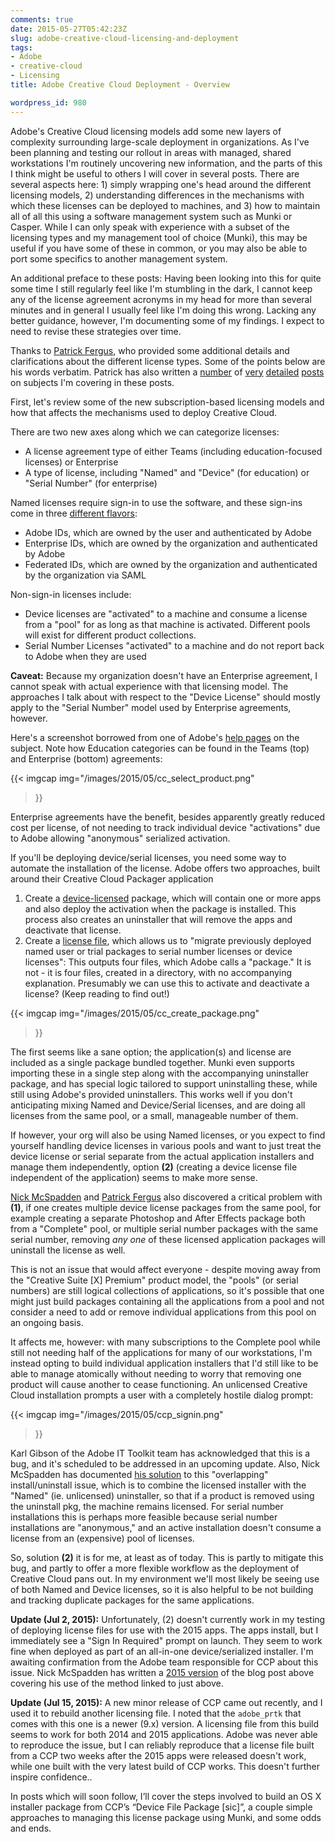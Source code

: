 ```yaml
---
comments: true
date: 2015-05-27T05:42:23Z
slug: adobe-creative-cloud-licensing-and-deployment
tags:
- Adobe
- creative-cloud
- Licensing
title: Adobe Creative Cloud Deployment - Overview

wordpress_id: 980
---
```


<!-- [![EnterpriseApp_256.png](images/2015/05/EnterpriseApp_256.png)](images/2015/05/EnterpriseApp_256.png) -->

Adobe's Creative Cloud licensing models add some new layers of complexity surrounding large-scale deployment in organizations.  As I've been planning and testing our rollout in areas with managed, shared workstations I'm routinely uncovering new information, and the parts of this I think might be useful to others I will cover in several posts. There are several aspects here: 1) simply wrapping one's head around the different licensing models, 2) understanding differences in the mechanisms with which these licenses can be deployed to machines, and 3) how to maintain all of all this using a software management system such as Munki or Casper. While I can only speak with experience with a subset of the licensing types and my management tool of choice (Munki), this may be useful if you have some of these in common, or you may also be able to port some specifics to another management system.

An additional preface to these posts: Having been looking into this for quite some time I still regularly feel like I'm stumbling in the dark, I cannot keep any of the license agreement acronyms in my head for more than several minutes and in general I usually feel like I'm doing this wrong. Lacking any better guidance, however, I'm documenting some of my findings. I expect to need to revise these strategies over time.

Thanks to [Patrick Fergus](https://foigus.wordpress.com/), who provided some additional details and clarifications about the different license types. Some of the points below are his words verbatim. Patrick has also written a [number](https://foigus.wordpress.com/2014/12/05/packaging-adobe-cc-2014-applications/) of [very](https://foigus.wordpress.com/2014/12/05/distributing-adobe-cc-2014-via-munki/) [detailed](https://foigus.wordpress.com/2014/12/15/distributing-dps-desktop-tools-for-indesign-cc-2014-with-munki/) [posts](https://foigus.wordpress.com/2015/05/07/packaging-adobe-rapid-release-updates-with-ccp-or-aamee/) on subjects I'm covering in these posts.

First, let's review some of the new subscription-based licensing models and how that affects the mechanisms used to deploy Creative Cloud.

There are two new axes along which we can categorize licenses:

  * A license agreement type of either Teams (including education-focused licenses) or Enterprise
  * A type of license, including "Named" and "Device" (for education) or "Serial Number" (for enterprise)

Named licenses require sign-in to use the software, and these sign-ins come in three [different flavors](https://helpx.adobe.com/enterprise/help/identity.html):

  * Adobe IDs, which are owned by the user and authenticated by Adobe
  * Enterprise IDs, which are owned by the organization and authenticated by Adobe
  * Federated IDs, which are owned by the organization and authenticated by the organization via SAML

Non-sign-in licenses include:

  * Device licenses are "activated" to a machine and consume a license from a "pool" for as long as that machine is activated. Different pools will exist for different product collections.
  * Serial Number Licenses "activated" to a machine and do not report back to Adobe when they are used

**Caveat:** Because my organization doesn't have an Enterprise agreement, I cannot speak with actual experience with that licensing model. The approaches I talk about with respect to the "Device License" should mostly apply to the "Serial Number" model used by Enterprise agreements, however.

Here's a screenshot borrowed from one of Adobe's [help pages](https://helpx.adobe.com/creative-cloud/packager/create-license-file.html) on the subject. Note how Education categories can be found in the Teams (top) and Enterprise (bottom) agreements:

{{< imgcap
    img="/images/2015/05/cc_select_product.png"
>}}

<!-- [![cc_select_product](images/2015/05/cc_select_product.png)](images/2015/05/cc_select_product.png) -->

Enterprise agreements have the benefit, besides apparently greatly reduced cost per license, of not needing to track individual device "activations" due to Adobe allowing "anonymous" serialized activation.

If you'll be deploying device/serial licenses, you need some way to automate the installation of the license. Adobe offers two approaches, built around their Creative Cloud Packager application

  1. Create a [device-licensed](https://helpx.adobe.com/creative-cloud/packager/device-based-licenses.html) package, which will contain one or more apps and also deploy the activation when the package is installed. This process also creates an uninstaller that will remove the apps and deactivate that license.
  2. Create a [license file](https://helpx.adobe.com/creative-cloud/packager/create-license-file.html), which allows us to "migrate previously deployed named user or trial packages to serial number licenses or device licenses": This outputs four files, which Adobe calls a "package." It is not - it is four files, created in a directory, with no accompanying explanation. Presumably we can use this to activate and deactivate a license? (Keep reading to find out!)

{{< imgcap
    img="/images/2015/05/cc_create_package.png"
>}}

The first seems like a sane option; the application(s) and license are included as a single package bundled together. Munki even supports importing these in a single step along with the accompanying uninstaller package, and has special logic tailored to support uninstalling these, while still using Adobe's provided uninstallers. This works well if you don't anticipating mixing Named and Device/Serial licenses, and are doing all licenses from the same pool, or a small, manageable number of them.

If however, your org will also be using Named licenses, or you expect to find yourself handling device licenses in various pools and want to just treat the device license or serial separate from the actual application installers and manage them independently, option **(2)** (creating a device license file independent of the application) seems to make more sense.

[Nick McSpadden](https://osxdominion.wordpress.com/) and [Patrick Fergus](https://foigus.wordpress.com/) also discovered a critical problem with **(1)**, if one creates multiple device license packages from the same pool, for example creating a separate Photoshop and After Effects package both from a "Complete" pool, or multiple serial number packages with the same serial number, removing _any one_ of these licensed application packages will uninstall the license as well.

This is not an issue that would affect everyone - despite moving away from the "Creative Suite [X] Premium" product model, the "pools" (or serial numbers) are still logical collections of applications, so it's possible that one might just build packages containing all the applications from a pool and not consider a need to add or remove individual applications from this pool on an ongoing basis.

It affects me, however: with many subscriptions to the Complete pool while still not needing half of the applications for many of our workstations, I'm instead opting to build individual application installers that I'd still like to be able to manage atomically without needing to worry that removing one product will cause another to cease functioning. An unlicensed Creative Cloud installation prompts a user with a completely hostile dialog prompt:

{{< imgcap
    img="/images/2015/05/ccp_signin.png"
>}}

Karl Gibson of the Adobe IT Toolkit team has acknowledged that this is a bug, and it's scheduled to be addressed in an upcoming update. Also, Nick McSpadden has documented [his solution](https://osxdominion.wordpress.com/2015/04/23/fixing-adobe-ccps-broken-uninstallers/) to this "overlapping" install/uninstall issue, which is to combine the licensed installer with the "Named" (ie. unlicensed) uninstaller, so that if a product is removed using the uninstall pkg, the machine remains licensed. For serial number installations this is perhaps more feasible because serial number installations are "anonymous," and an active installation doesn't consume a license from an (expensive) pool of licenses.

So, solution **(2)** it is for me, at least as of today. This is partly to mitigate this bug, and partly to offer a more flexible workflow as the deployment of Creative Cloud pans out. In my environment we'll most likely be seeing use of both Named and Device licenses, so it is also helpful to be not building and tracking duplicate packages for the same applications.

**Update (Jul 2, 2015):** Unfortunately, (2) doesn't currently work in my testing of deploying license files for use with the 2015 apps. The apps install, but I immediately see a "Sign In Required" prompt on launch. They seem to work fine when deployed as part of an all-in-one device/serialized installer. I'm awaiting confirmation from the Adobe team responsible for CCP about this issue. Nick McSpadden has written a [2015 version](https://osxdominion.wordpress.com/2015/06/18/adobe-cc-2015-another-circle-around-the-drain/) of the blog post above covering his use of the method linked to just above.

**Update (Jul 15, 2015):** A new minor release of CCP came out recently, and I used it to rebuild another licensing file. I noted that the `adobe_prtk` that comes with this one is a newer (9.x) version. A licensing file from this build seems to work for both 2014 and 2015 applications. Adobe was never able to reproduce the issue, but I can reliably reproduce that a license file built from a CCP two weeks after the 2015 apps were released doesn't work, while one built with the very latest build of CCP works. This doesn't further inspire confidence..

In posts which will soon follow, I’ll cover the steps involved to build an OS X installer package from CCP’s “Device File Package [sic]”, a couple simple approaches to managing this license package using Munki, and some odds and ends.
